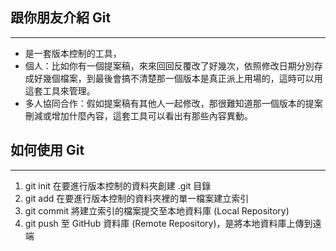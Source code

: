 ## 跟你朋友介紹 Git

***

* 是一套版本控制的工具，
* 個人：比如你有一個提案稿，來來回回反覆改了好幾次，依照修改日期分別存成好幾個檔案，到最後會搞不清楚那一個版本是真正派上用場的，這時可以用這套工具來管理。
* 多人協同合作：假如提案稿有其他人一起修改，那很難知道那一個版本的提案刪減或增加什麼內容，這套工具可以看出有那些內容異動。


## 如何使用 Git

***

1. git init  在要進行版本控制的資料夾創建 .git 目錄
2. git add  在要進行版本控制的資料夾裡的單一檔案建立索引
3. git commit 將建立索引的檔案提交至本地資料庫 (Local Repository)
4. git push 至 GitHub 資料庫 (Remote Repository)，是將本地資料庫上傳到遠端